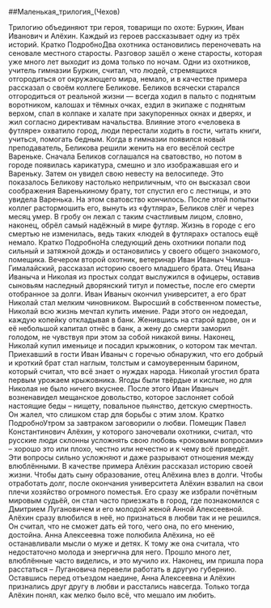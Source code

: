 ##Маленькая_трилогия_(Чехов)


Трилогию объединяют три героя, товарищи по охоте: Буркин, Иван Иванович и Алёхин. Каждый из героев рассказывает одну из трёх историй.
Кратко ПодробноДва охотника остановились переночевать на сеновале местного старосты. Разговор зашёл о жене старосты, которая уже много лет выходит из дома только по ночам. Одни из охотников, учитель гимназии Буркин, считал, что людей, стремящихся отгородиться от окружающего мира, немало, и в качестве примера рассказал о своём коллеге Беликове.
Беликов всячески старался отгородиться от реальной жизни — всегда ходил в пальто с поднятым воротником, калошах и тёмных очках, ездил в экипаже с поднятым верхом, спал в колпаке и халате при закупоренных окнах и дверях, и жил согласно директивам начальства.
Влияние этого «человека в футляре» охватило город, люди перестали ходить в гости, читать книги, учиться, помогать бедным. Когда в гимназии появился новый преподаватель, Беликова решили женить на его весёлой сестре Вареньке.
Сначала Беликов соглашался на сватовство, но потом в городе появилась карикатура, смешно и зло изображавшая его и Вареньку. Затем он увидел свою невесту на велосипеде. Это показалось Беликову настолько неприличным, что он высказал свои соображения Варенькиному брату, тот спустил его с лестницы, и это увидела Варенька. На этом сватовство кончилось.
После этой попытки коллег растормошить его, вынуть из «футляра», Беликов слёг и через месяц умер. В гробу он лежал с таким счастливым лицом, словно, наконец, обрёл самый надёжный в мире футляр. Жизнь в городе с его смертью не изменилась, ведь таких «людей в футлярах» осталось ещё немало.
Кратко ПодробноНа следующий день охотники попали под сильный и затяжной дождь и остановились у своего общего знакомого, помещика. Вечером второй охотник, ветеринар Иван Иваныч Чимша-Гималайский, рассказал историю своего младшего брата.
Отец Ивана Иваныча и Николая из простых солдат выслужился в офицеры, оставив сыновьям наследный дворянский титул и поместье, после его смерти отобранное за долги. Иван Иваныч окончил университет, а его брат Николай стал мелким чиновником.
Выросший в собственном поместье, Николай всю жизнь мечтал купить имение. Ради этого он недоедал, каждую копейку откладывая в банк. Женившись на старой вдове, он и её небольшой капитал отнёс в банк, а жену до смерти заморил голодом, не чувствуя при этом за собой никакой вины.
Наконец, Николай купил именьице и посадил крыжовник, о котором так мечтал. Приехавший в гости Иван Иваныч с горечью обнаружил, что его добрый и кроткий брат стал наглым, толстым и самоуверенным барином, который считал, что всё знает о нуждах народа.
Николай угостил брата первым урожаем крыжовника. Ягоды были твёрдые и кислые, но для Николая не было ничего вкуснее.
После этого Иван Иваныч возненавидел мещанское довольство, которое заслоняет собой настоящие беды – нищету, повальное пьянство, детскую смертность. Он жалел, что слишком стар для борьбы с этим злом.
Кратко ПодробноУтром за завтраком заговорили о любви. Помещик Павел Константинович Алёхин, у которого заночевали охотники, считал, что русские люди склонны усложнять свою любовь «роковыми вопросами» – хорошо это или плохо, честно или нечестно и к чему всё приведёт. Эти вопросы сильно усложняют и даже разрывают отношения между влюблёнными.
В качестве примера Алёхин рассказал историю своей жизни. Чтобы дать сыну образование, отец Алёхина влез в долги. Чтобы отработать долг, после окончания университета Алёхин взвалил на свои плечи хозяйство огромного поместья.
Его сразу же избрали почётным мировым судьёй, он стал часто приезжать в город, где познакомился с Дмитрием Лугановичем и его молодой женой Анной Алексеевной.
Алёхин сразу влюбился в неё, но признаться в любви так и не решился. Он считал, что не сможет дать ей того, чего она, по его мнению, достойна.
Анна Алексеевна тоже полюбила Алёхина, но её останавливали мысли о муже и детях. К тому же она считала, что недостаточно молода и энергична для него. Прошло много лет, влюблённые часто виделись, и это мучило их.
Наконец, им пришла пора расстаться – Лугановича перевели работать в другую губернию. Оставшись перед отъездом наедине, Анна Алексеевна и Алёхин признались друг другу в любви и расстались навсегда. Только тогда Алёхин понял, как мелко было всё, что мешало им любить.

